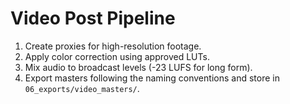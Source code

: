 # Video Post Pipeline

1. Create proxies for high-resolution footage.
2. Apply color correction using approved LUTs.
3. Mix audio to broadcast levels (-23 LUFS for long form).
4. Export masters following the naming conventions and store in `06_exports/video_masters/`.
